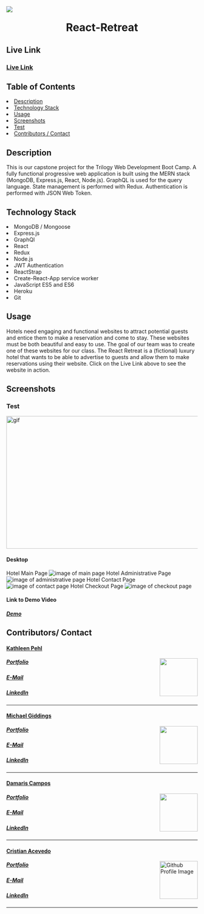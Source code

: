 <img align="left" src= "https://img.shields.io/badge/License-MIT-green">
<h1 href= "https://github.com/kpehl/react-retreat" align= "center">React-Retreat</h1>
<h2>Live Link</h2>
<h3><a href= "https://react-retreat.herokuapp.com/">Live Link</a></h3>  
<h2> Table of Contents </h2>
<li><a href="#description">Description</a></li>  
<li><a href="#tech">Technology Stack</a></li>
<li><a href="#usage">Usage</a></li>
<li><a href="#screen">Screenshots</a></li>
<li><a href="#test">Test</a></li>
<li><a href="#contributors">Contributors / Contact</a></li>


<h2 id="description"> Description </h2>
<p>This is our capstone project for the Trilogy Web Development Boot Camp. A fully functional progressive web application is built using the MERN stack (MongoDB, Express.js, React, Node.js). GraphQL is used for the query language. State management is performed with Redux. Authentication is performed with JSON Web Token.
</p>

<h2 id="tech"> Technology Stack</h2>
<li>MongoDB / Mongoose </li>
<li>Express.js</li>
<li>GraphQl</li>
<li>React</li>
<li>Redux</li>
<li>Node.js</li>
<li>JWT Authentication</li>
<li>ReactStrap</li>
<li>Create-React-App service worker</li>
<li>JavaScript ES5 and ES6</li>
<li>Heroku</li>
<li>Git</li>
</ul>          

<h2 id="usage"> Usage </h2>
<p>Hotels need engaging and functional websites to attract potential guests and entice them to make a reservation and come to stay.  These websites must be both beautiful and easy to use.  The goal of our team was to create one of these websites for our class.  The React Retreat is a (fictional) luxury hotel that wants to be able to advertise to guests and allow them to make reservations using their website. Click on the Live Link above to see the website in action.</p>

<h2 id="screen"> Screenshots </h2>

<h3 id="test"> Test </h3>
<img width="600" height="350" src= "https://github.com/kpehl/react-retreat/blob/feature/readme/client/public/images/demo/hotel-gif.gif" alt="gif" >

<h4> Desktop </h4>
<a>Hotel Main Page</a>
<img src= "https://github.com/kpehl/react-retreat/blob/feature/readme/client/public/images/demo/hotel-main.png" alt="image of main page" >
<a>Hotel Administrative Page</a>
<img src= "https://github.com/kpehl/react-retreat/blob/feature/readme/client/public/images/demo/hotel-admin.png" alt="image of administrative page" >
<a>Hotel Contact Page</a>
<img src= "https://github.com/kpehl/react-retreat/blob/feature/readme/client/public/images/demo/hotel-contact_page.png" alt= "image of contact page">
<a>Hotel Checkout Page</a>
<img src= "https://github.com/kpehl/react-retreat/blob/feature/readme/client/public/images/demo/hotel-checkout.png" alt= "image of checkout page">

<h4> Link to Demo Video </h4>
<h5><a href= "https://drive.google.com/file/d/1pblEpQLujDUObZoGIKOkod1rsbJIUDGC/view">Demo</a></h5>


<h2 id="contributors"> Contributors/ Contact</h2>
<h4><a href= "https://github.com/kpehl">Kathleen Pehl</a></h4>
<img align="right" width="100" height="100" src="https://avatars.githubusercontent.com/u/30782087?s=400&u=60b563877f88aa7bc5a67adca7904d9fd7657d16&v=4 alt= "Github Profile Image">
<h5><a href= "http://www.kathleen-pehl.net">Portfolio</a></h5>  
<h5><a href= "mailto:katheen.pehl@gmail.com">E-Mail</a></h5>       
<h5><a href= "https://www.linkedin.com/in/kathleen-pehl-77bb1710">LinkedIn</a></h5>
<hr>

<h4><a href= "https://github.com/fondofhats">Michael Giddings</a></h4>
<img align="right" width="100" height="100" src="https://avatars.githubusercontent.com/u/11549316?s=400&u=9cbb3efedf0845c6fb20524c104ba92fff38c871&v=4 alt= "Github Profile Image"> 
<h5><a href= "http://michaelgiddings.com/">Portfolio</a></h5>  
<h5><a href= "mailto:mikegiddings@gmail.com">E-Mail</a></h5>       
<h5><a href= "https://www.linkedin.com/in/michaelgiddings/">LinkedIn</a></h5>
<hr>


<h4><a href= "https://github.com/DCampos07">Damaris Campos</a></h4>
<img align="right" width="100" height="100" src="https://avatars0.githubusercontent.com/u/68753563?s=400&u=db8ed5c85d35601b1cace358ee79fa43b9f12676&v=4 alt= "Github Profile Image">
<h5><a href= "https://DCampos07.github.io/">Portfolio</a></h5>  
<h5><a href= "mailto:dccampos00@gmail.comm">E-Mail</a></h5>       
<h5><a href= "https://www.linkedin.com/in/damaris-c-870a1472/">LinkedIn</a></h5>
<hr>

<h4><a href= "https://github.com/cacevedo2011">Cristian Acevedo</a></h4>
<img align="right" width="100" height="100" src="https://avatars.githubusercontent.com/u/18291317?s=400&v=4" alt="Github Profile Image">
<h5><a href= "https://cristianacevedoblog.wordpress.com/">Portfolio</a></h5>  
<h5><a href= "mailto:cristianacevedo2011@gmail.com">E-Mail</a></h5>       
<h5><a href= "https://www.linkedin.com/in/cristian-acevedo-21833692/">LinkedIn</a></h5>
<hr>
